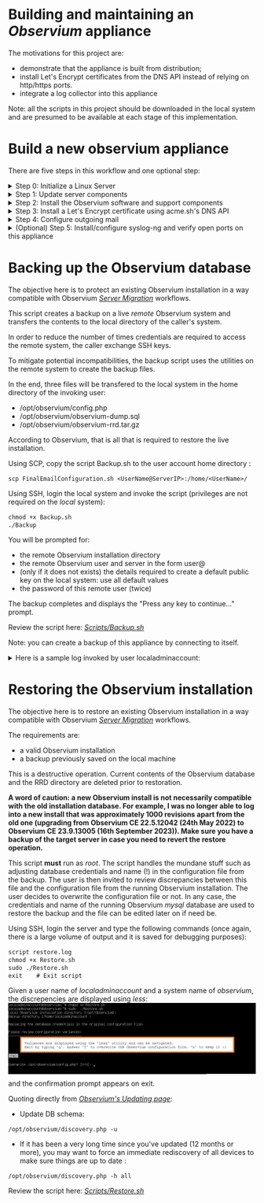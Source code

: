 # Building and maintaining an *Observium* appliance

The motivations for this project are:
- demonstrate that the appliance is built from distribution;
- install Let's Encrypt certificates from the DNS API instead of relying on http/https ports.
- integrate a log collector into this appliance

Note: all the scripts in this project should be downloaded in the local system and are presumed to be available at each stage of this implementation.


# Build a new observium appliance

There are five steps in this workflow and one optional step:
<details><summary>Step 0: Initialize a Linux Server</summary>
It is presumed here that a completely default installation will be done. The following notes are for Ubuntu LTS 22.04.4:

- Review the UEFI "Secure Startup" applicable to your hardware. For example, using Hyper-V's Secure Boot, choose ‘Microsoft UEFI Certificate Authority’ to boot from the distribution medium. YMMV.
- Boot from ISO
- Install Ubuntu Server 22.04 using all the default values such as
- Default Language (English)
- Default keyboard layout (English (US)
- Type of install: Ubuntu Server
- Default network configuration (unless no DHCP server is available on the network): note the IP address of the server.
- No Internet proxy
- Default archive mirror(s)
- Guided storage configuration: use the entire disk (use TABs to get to the [Done] button)
- Storage configuration
- and Confirm destructive action: use TAB to get to the continue button
- fill in the appropriate values in the Profile Setup ![Profile](./Resources/Profile_Setup.jpg) and press [Done]

- Skip the "Upgrade to Ubuntu Pro" setup
- Check Install OpenSSH Server, do NOT check Import SSH identity and press [Done]
- Do not install any Featured Server Snaps
- Wait for "Install complete!"
- Press TAB to [Reboot now]
- Wait for "Please remove the installation medium then press ENTER:" message
- If possible, remove the DVD device from the (VM) configuration
- Hit ENTER to initiate the reboot
- and wait until the SSH server is initialized. The last mesage should read "[ OK ] Reached target Cloud-init target."

</details>

<details><summary>Step 1: Update server components</summary>

This script installs the wget utility and updates all components of the server. 

Name resolution is probably not set properly at this point and you should use the server's IP address to login using SSH. You specified the login credentials (UserName and password) in the Profile Setup in Step 0.

Using SCP, copy the script UpdateAll.sh to the user account home directory :

````
scp UpdateAll.sh <UserName@ServerIP>:/home/<UserName>/
````
Using SSH, login the server and type the following commands (there is a large volume of output and it is saved for debugging purposes):
````
sudo -i
script step1.log
chmod +x /home/$SUDO_USER/UpdateAll.sh
/home/$SUDO_USER/UpdateAll.sh
exit	# Exit script
exit	# Exit root
sudo reboot
````

Review the script here: *[Scripts/UpdateAll.sh](https://github.com/SergeCaron/observium_appliance/blob/f7c3afe543a410d8ccf8447607ca682b5df12386/Scripts/UpdateAll.sh)*



</details>

<details><summary>Step 2: Install the Observium software and support components</summary>

This script installs Observium, postfix, and acme.sh: the order is important ;).

The install script for both Observium and acme.sh are downloaded from their respective website at runtime. This is a long running script that will ask for:
- the email address of the user (administrator) registered with *Let's Encrypt*
- Observium installation details:
  - the Observium version you intend to install ("Community Edition" is presumed here)
  - a password for the MySQL *root* administrator. **This password is required to restore a database on this system.**
  - a confirmation to add component 'universe' to all repositories
  - a confirmation to add component 'multiverse' to all repositories
  - a confirmation to install all required libraries
  - the Observium admin user name and password
  - a confirmation to install/configure SNMP daemon and monitor Observium
  - a confirmation to install the UNIX-agent on this server
- Postfix installation details:
  - the mail server configuration type ("Satellite System" was chosen when preparing this list and what follows is probably not complete)
  - the domain name
  - the relayhost ("Satellite System") including port number to send mail to

Upon completion, a simple connectivity test to www.google.com on port 443 should complete with "Verify return code: 0 (ok)".

Using SCP, copy the script InteractiveInstall.sh to the user account home directory :

````
scp InteractiveInstall.sh <UserName@ServerIP>:/home/<UserName>/
````
Using SSH, login the server and type the following commands (again, there is a large volume of output and it is saved for debugging purposes):
````
sudo -i
script step2.log
chmod +x /home/$SUDO_USER/InteractiveInstall.sh
/home/$SUDO_USER/InteractiveInstall.sh
exit	# Exit script
exit	# Exit root
sudo reboot
````
Please be patient... this is a long running install.


Review the script here: *[Scripts/InteractiveInstall.sh](https://github.com/SergeCaron/observium_appliance/blob/f7c3afe543a410d8ccf8447607ca682b5df12386/Scripts/InteractiveInstall.sh)*


Upon reboot, you can access the Observium default web site using (unsecured) HTTP.

Their virtual host declaration is:
````
  <VirtualHost *:80>
    ServerAdmin webmaster@localhost
    DocumentRoot /opt/observium/html
    <FilesMatch \.php$>
      SetHandler application/x-httpd-php
    </FilesMatch>
    <Directory />
            Options FollowSymLinks
            AllowOverride None
    </Directory>
    <Directory /opt/observium/html/>
            DirectoryIndex index.php
            Options Indexes FollowSymLinks MultiViews
            AllowOverride All
            Require all granted
    </Directory>
    ErrorLog  /error.log
    LogLevel warn
    CustomLog  /access.log combined
    ServerSignature On
  </VirtualHost>
````


</details>

<details><summary>Step 3: Install a Let's Encrypt certificate using acme.sh's DNS API</summary>

acme.sh documents their API in *[How to use DNS API](https://github.com/acmesh-official/acme.sh/wiki/dnsapi)*.

DNS settings such as host records (A/AAAA) and Certification Authority Authorization (CAA) records should be properly setup before attempting this step.

This script will install an automatically renewed certificate every 60 days using an API defined by your DNS supplier.

This is a per-DNS service implementation. For example, to issue a certificate using EasyDNS.net, the sequence is:

````
export EASYDNS_Token="xxxxxxxxxxxxxxx.xxxxxxxx"
export EASYDNS_Key="apixxxxxxxxxxxxxx.xxxxxxxx"
.acme.sh/acme.sh --issue --dns dns_easydns -d example.com

````
According to the *acme.sh* wiki, the EASYDNS_Token and EASYDNS_Key will be saved in ~/.acme.sh/account.conf and will be reused when needed. This may be a security risk in your environment.

Your service provider will use different tokens, per their own API. The script defaults to the *Google Cloud DNS API*. The CertificateInstall.sh script requires some editing to supply these secrets. Editing should occur in the home directory of *root* where Let's Encrypt is installed. The script waits for user confirmation before installing the certificate in *apache*'s directory. In case something is wrong, abort the script, edit and retry.

The *apache* virtual host declaration installed by *Observium* is replaced during this operation to allow secure web access. This host declaration reflects the location of the *Let's Encrypt* certificate.

Review this host declaration here: *[Scripts/000-default.conf](https://github.com/SergeCaron/observium_appliance/blob/f7c3afe543a410d8ccf8447607ca682b5df12386/Scripts/000-default.conf)*

Using SCP, copy the script InteractiveInstall.sh and the 000-default.conf file to the user account home directory :

````
scp CertificateInstall.sh <UserName@ServerIP>:/home/<UserName>/
scp 000-default.conf <UserName@ServerIP>:/home/<UserName>/
````
Using SSH, login the server and type the following commands (again, there is a large volume of output and it is saved for debugging purposes):
````
sudo -i
script step3.log
chmod +x /home/$SUDO_USER/CertificateInstall.sh
vi /home/$SUDO_USER/CertificateInstall.sh   # this is a place holder for your favorite editor
/home/$SUDO_USER/CertificateInstall.sh
exit	# Exit script
exit	# Exit root

````
A reboot is not necessary. After you adjust your internal DNS server, the Observium web site is accessible using (secure) HTTPS. Unsecure access will be redirected to the secure virtual host.


Review the script here: *[Scripts/CertificateInstall.sh](https://github.com/SergeCaron/observium_appliance/blob/f7c3afe543a410d8ccf8447607ca682b5df12386/Scripts/CertificateInstall.sh)*






</details>

<details><summary>Step 4: Configure outgoing mail</summary>

This enables a send-only email server, powered by Postfix, with encryption.

This is the sempiternal situation: edit the postfix configuration files to specify the location of the certificate and enable secure transport.

'vi' and 'nano' are installed by default in the Linux distribution used in Step 0 and either can be used to edit /etc/postfix/main.cf and /etc/postfix/master.cf.

The secure protocols are not enabled by default. In /etc/postfix/master.cf, uncomment the lines enabling secure transport (smtps) for this host only. Change
````
# Choose one: enable smtps for loopback clients only, or for any client.
#127.0.0.1:smtps inet n  -       y       -       -       smtpd
#smtps     inet  n       -       y       -       -       smtpd
#  -o syslog_name=postfix/smtps
#  -o smtpd_tls_wrappermode=yes
#  -o smtpd_sasl_auth_enable=yes
#  -o smtpd_reject_unlisted_recipient=no
#  -o smtpd_client_restrictions=$mua_client_restrictions
#  -o smtpd_helo_restrictions=$mua_helo_restrictions
#  -o smtpd_sender_restrictions=$mua_sender_restrictions
#  -o smtpd_recipient_restrictions=
#  -o smtpd_relay_restrictions=permit_sasl_authenticated,reject
#  -o milter_macro_daemon_name=ORIGINATING
````
to:
````
# Choose one: enable smtps for loopback clients only, or for any client.
127.0.0.1:smtps inet n  -       y       -       -       smtpd
#smtps     inet  n       -       y       -       -       smtpd
  -o syslog_name=postfix/smtps
  -o smtpd_tls_wrappermode=yes
  -o smtpd_sasl_auth_enable=yes
  -o smtpd_reject_unlisted_recipient=no
  -o smtpd_client_restrictions=$mua_client_restrictions
  -o smtpd_helo_restrictions=$mua_helo_restrictions
  -o smtpd_sender_restrictions=$mua_sender_restrictions
  -o smtpd_recipient_restrictions=
  -o smtpd_relay_restrictions=permit_sasl_authenticated,reject
  -o milter_macro_daemon_name=ORIGINATING
````
There are several changes needed in /etc/postfix/main.cf.
- this server is its own MTA. Change the line "append_dot_mydomain = no" to "append_dot_mydomain = yes"

- change the "TLS parameters" referring to a "snakeoil" certificate as well as the smtpd security level. Change:
````
smtpd_tls_cert_file=/etc/ssl/certs/ssl-cert-snakeoil.pem
smtpd_tls_key_file=/etc/ssl/private/ssl-cert-snakeoil.key
smtpd_tls_security_level=may
smtp_tls_security_level=may

to read:

smtpd_tls_cert_file=/etc/apache2/certificate/apache-certificate.crt
smtpd_tls_key_file=/etc/apache2/certificate/apache.key
smtpd_tls_CAfile=/etc/apache2/certificate/server-ca.crt
smtpd_tls_security_level=secure
smtp_tls_security_level=secure

````
- and save the file. Use the command "sudo dpkg-reconfigure postfix" to configure other parameters. Otherwise after modifying main.cf, be sure to run 'systemctl reload postfix'. 

Finally, an external email address must be provided to redirect emails to postmaster and to root. This email address is tested once by itself and then redirection is  tested. A third email is sent using the PHP transport thaat is used by default in *Observium*.
These tests are carried out as the Observium user, not root and the emails should appear with the name supplied in Step 0. 
A summary of variances from the default configuration is also printed for review. In case of doubt, *[see this configuration guide](https://wiki.archlinux.org/title/Postfix)*.

Using SCP, copy the script FinalEmailConfiguration.sh to the user account home directory :
````
scp FinalEmailConfiguration.sh <UserName@ServerIP>:/home/<UserName>/
````
Using SSH, login the server and type the following commands. Do not *sudo* the script: we want the mail test to be carried under the Observium user account:
````
script step4.log
chmod +x FinalEmailConfiguration.sh
./FinalEmailConfiguration.sh
exit	# Exit script

````
Review the script here:  *[Scripts/FinalEmailConfiguration.sh](https://github.com/SergeCaron/observium_appliance/blob/f7c3afe543a410d8ccf8447607ca682b5df12386/Scripts/FinalEmailConfiguration.sh)*

The output of the script is:
````
External email address where postmaster's and root's mail is redirected [<email address provided to Let's Encrypt>]:
Creating aliases...
Sending a test message...
Sending a test message from the php transport...
Accepted
-----------------------------------------------------------
After editing, these parameters differ from the default configuration:

postconf: warning: /etc/postfix/master.cf: undefined parameter: mua_sender_restrictions
postconf: warning: /etc/postfix/master.cf: undefined parameter: mua_client_restrictions
postconf: warning: /etc/postfix/master.cf: undefined parameter: mua_helo_restrictions
alias_database = hash:/etc/aliases
alias_maps = hash:/etc/aliases
append_dot_mydomain = yes
biff = no
compatibility_level = 3.6
inet_interfaces = loopback-only
inet_protocols = all
mailbox_size_limit = 0
mydestination = <FQDN of this server>, observium, localhost.localdomain, localhost
myhostname = <FQDN of this server>
mynetworks = 127.0.0.0/8 [::ffff:127.0.0.0]/104 [::1]/128
myorigin = /etc/mailname
readme_directory = no
recipient_delimiter = +
relayhost = <smarthost FQDN and port number provided in Step 2>
smtp_tls_CApath = /etc/ssl/certs
smtp_tls_security_level = secure
smtp_tls_session_cache_database = btree:${data_directory}/smtp_scache
smtpd_banner = $myhostname ESMTP $mail_name (Ubuntu)
smtpd_relay_restrictions = permit_mynetworks permit_sasl_authenticated defer_unauth_destination
smtpd_tls_CAfile = /etc/apache2/certificate/server-ca.crt
smtpd_tls_cert_file = /etc/apache2/certificate/apache-certificate.crt
smtpd_tls_key_file = /etc/apache2/certificate/apache.key
smtpd_tls_security_level = secure

Done!
````

</details>

<details><summary>(Optional) Step 5: Install/configure syslog-ng and verify open ports on this appliance</summary>

Install a log collector: see **[Observium's Syslog Integration](https://docs.observium.org/syslog/)** for a complete description of this feature.

Observium suggested edits (in two groups) are:

**Lines @@ -6,7 +6,16 @@ YMMV**
````
 # First, set some global options.
+# Observium: see https://docs.observium.org/syslog/
+# Make sure these options are set :
+#
+# options {
+#    chain_hostnames(0);
+#    keep_hostname(1);
+#    use_dns(no);
+# };
+
 options { chain_hostnames(off); flush_lines(0); use_dns(no); use_fqdn(no);
          dns_cache(no); owner("root"); group("adm"); perm(0640);
-         stats_freq(0); bad_hostname("^gconfd$");
+         stats_freq(0); bad_hostname("^gconfd$"); keep_hostname(1);
 };
````

**Lines @@ -82,4 +91,18 @@ YMMV**
````
 destination d_ppp { file("/var/log/ppp.log"); };

+# Observium: see https://docs.observium.org/syslog/
+#
+source s_net {
+    udp();
+ };
+
+destination d_observium {
+    program("/opt/observium/syslog.php" template ("$HOST||$FACILITY||$LEVEL_NUM||$LEVEL||$TAG||$YEAR-$MONTH-$DAY $HOUR:$MIN:$SEC||$MSG||$PROGRAM\n") );
+ };
+ log {
+    source(s_net);
+    destination(d_observium);
+ };
+
 ########################
 # Filters
````

Using SSH, login the server and type the following commands:
````
sudo apt install syslog-ng
sudo <your favorite editor> /etc/syslog-ng/syslog-ng.conf  # Insert/Replace the lines marked with +-
sudo service syslog-ng restart
sudo lsof -i -nP
````
The last line verifies open ports on the server. It should look like this:
````
COMMAND    PID              USER   FD   TYPE DEVICE SIZE/OFF NODE NAME
systemd-n  677   systemd-network   18u  IPv4  35292      0t0  UDP <IP>:68
systemd-r  679   systemd-resolve   13u  IPv4  40011      0t0  UDP 127.0.0.53:53
systemd-r  679   systemd-resolve   14u  IPv4  40012      0t0  TCP 127.0.0.53:53 (LISTEN)
snmpd      735       Debian-snmp    6u  IPv4  35549      0t0  UDP 127.0.0.1:161
sshd       789              root    3u  IPv4  35478      0t0  TCP *:22 (LISTEN)
sshd       789              root    4u  IPv6  35480      0t0  TCP *:22 (LISTEN)
mysqld    1448             mysql   32u  IPv4  42220      0t0  TCP 127.0.0.1:33060 (LISTEN)
mysqld    1448             mysql   71u  IPv4  43086      0t0  TCP 127.0.0.1:3306 (LISTEN)
apache2   4379              root    4u  IPv6  49954      0t0  TCP *:80 (LISTEN)
apache2   4379              root    6u  IPv6  49958      0t0  TCP *:443 (LISTEN)
apache2   4380          www-data    4u  IPv6  49954      0t0  TCP *:80 (LISTEN)
apache2   4380          www-data    6u  IPv6  49958      0t0  TCP *:443 (LISTEN)
apache2   4381          www-data    4u  IPv6  49954      0t0  TCP *:80 (LISTEN)
apache2   4381          www-data    6u  IPv6  49958      0t0  TCP *:443 (LISTEN)
apache2   4382          www-data    4u  IPv6  49954      0t0  TCP *:80 (LISTEN)
apache2   4382          www-data    6u  IPv6  49958      0t0  TCP *:443 (LISTEN)
apache2   4383          www-data    4u  IPv6  49954      0t0  TCP *:80 (LISTEN)
apache2   4383          www-data    6u  IPv6  49958      0t0  TCP *:443 (LISTEN)
apache2   4384          www-data    4u  IPv6  49954      0t0  TCP *:80 (LISTEN)
apache2   4384          www-data    6u  IPv6  49958      0t0  TCP *:443 (LISTEN)
xinetd    5462              root    5u  IPv6  52089      0t0  TCP *:36602 (LISTEN)
master    6718              root   13u  IPv4  60885      0t0  TCP 127.0.0.1:25 (LISTEN)
master    6718              root   14u  IPv6  60886      0t0  TCP [::1]:25 (LISTEN)
master    6718              root   18u  IPv4  60890      0t0  TCP 127.0.0.1:465 (LISTEN)
syslog-ng 9192              root   11u  IPv4  82184      0t0  UDP *:514
````


Finally, login your Observium appliance and enable syslog in the *Settings* configuration GUI. ![Enable_Syslog](./Resources/Enable_Syslog.jpg)
</details>

# Backing up the Observium database

The objective here is to protect an existing Observium installation in a way compatible with Observium *[Server Migration](https://docs.observium.org/server-migration/)* workflows.

This script creates a backup on a live *remote* Observium system and transfers the contents to the local directory of the caller's system.

In order to reduce the number of times credentials are required to access the remote system, the caller exchange SSH keys.

To mitigate potential incompatibilities, the backup script uses the utilities on the remote system to create the backup files.

In the end, three files will be transfered to the local system in the home directory of the invoking user:
- /opt/observium/config.php
- /opt/observium/observium-dump.sql
- /opt/observium/observium-rrd.tar.gz

According to Observium, that is all that is required to restore the live installation.

Using SCP, copy the script Backup.sh to the user account home directory :
````
scp FinalEmailConfiguration.sh <UserName@ServerIP>:/home/<UserName>/
````
Using SSH, login the local system and invoke the script (privileges are not required on the *local* system):
````
chmod +x Backup.sh
./Backup
````
You will be prompted for:
- the remote Observium installation directory 
- the remote Observium user and server in the form user@<IP Address>
- (only if it does not exists) the details required to create a default public key on the local system: use all default values
- the password of this remote user (twice)

The backup completes and displays the "Press any key to continue..." prompt.

Review the script here:  *[Scripts/Backup.sh](https://github.com/SergeCaron/observium_appliance/blob/f7c3afe543a410d8ccf8447607ca682b5df12386/Scripts/Backup.sh)*

Note: you can create a backup of this appliance by connecting to itself.
<details><summary>Here is a sample log invoked by user localadminaccount:</summary>

````
Remote Observium installation directory [/opt/observium]:
Enter remote Observium user and server in the form user@<IP Address>: localadminaccount@127.0.0.1

Copying the remote Observium server data. The local user password may be required twice:
Generating public/private rsa key pair.
Enter file in which to save the key (/home/localadminaccount/.ssh/id_rsa):
Enter passphrase (empty for no passphrase):
Enter same passphrase again:
Your identification has been saved in /home/localadminaccount/.ssh/id_rsa
Your public key has been saved in /home/localadminaccount/.ssh/id_rsa.pub
The key fingerprint is:
SHA256:qUhXDwILD13YLu0fvC/0Ci1hTRtgGAmED8qzIgYXWts localadminaccount@observium
The key's randomart image is:
+---[RSA 3072]----+
| o=ooB+          |
|o o+=+..         |
|o= +oo. =        |
|+o+ E o= *       |
|..o .o+.S .      |
|oo . +.++        |
|+   . +o.+       |
|       o+ .      |
|        .+.      |
+----[SHA256]-----+
The authenticity of host '127.0.0.1 (127.0.0.1)' can't be established.
ED25519 key fingerprint is SHA256:hIJ7tVGSkocFk0bJH6OO6U8emE1Ilw0o7VHZ37Ist/8.
This key is not known by any other names
Are you sure you want to continue connecting (yes/no/[fingerprint])? yes
Warning: Permanently added '127.0.0.1' (ED25519) to the list of known hosts.
localadminaccount@127.0.0.1's password:
localadminaccount@127.0.0.1's password:
Creating backup files on the source Observium server ...
config.php                                                                            100% 1459     1.4MB/s   00:00
Enter password: ... database dump completed.
 ... rrd data compression completed.

Copying backup files from the remote Observium server ...
observium-rrd.tar.gz                                                                  100%  153KB 137.1MB/s   00:00
observium-dump.sql                                                                    100%  191KB  19.4MB/s   00:00
 ... done!

Press any key to continue...
````

</details>

# Restoring the Observium installation

The objective here is to restore an existing Observium installation in a way compatible with Observium *[Server Migration](https://docs.observium.org/server-migration/)* workflows.

The requirements are:
- a valid Observium installation
- a backup previously saved on the local machine

This is a destructive operation. Current contents of the Observium database and the RRD directory are deleted prior to restoration.

**A word of caution: a new Observium install is not necessarily compatible with the old installation database. For example, I was no longer able to log into a new install that was approximately 1000 revisions apart from the old one (upgrading from Observium CE	22.5.12042 (24th May 2022) to Observium CE	23.9.13005 (16th September 2023)). Make sure you have a backup of the target server in case you need to revert the restore operation.**


This script **must** run as *root*. The script handles the mundane stuff such as adjusting database credentials and name (!) in the configuration file from the backup. The user is then invited to review discrepancies between this file  and the configuration file from the running Observium installation. The user decides to overwrite the configuration file or not. In any case, the credentials and name of the running Observium *mysql* database are used to restore the backup and the file can be edited later on if need be.

Using SSH, login the server and type the following commands (once again, there is a large volume of output and it is saved for debugging purposes):
````
script restore.log
chmod +x Restore.sh
sudo ./Restore.sh
exit	# Exit script
````
Given a user name of *localadminaccount* and a system name of *observium*, the discrepencies are displayed using *less*: ![Show_Discrepencies](./Resources/Restore_Review_Variances.jpg) and the confirmation prompt appears on exit.

Quoting directly from *[Observium's Updating page](https://docs.observium.org/updating/#upgrade-to-latest-major-release)*:
- Update DB schema:

````
/opt/observium/discovery.php -u
````

- If it has been a very long time since you've updated (12 months or more), you may want to force an immediate rediscovery of all devices to make sure things are up to date :
````
/opt/observium/discovery.php -h all
````

Review the script here:  *[Scripts/Restore.sh](https://github.com/SergeCaron/observium_appliance/blob/f7c3afe543a410d8ccf8447607ca682b5df12386/Scripts/Restore.sh)*


